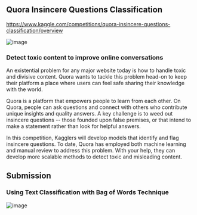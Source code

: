 ## Quora Insincere Questions Classification
 <https://www.kaggle.com/competitions/quora-insincere-questions-classification/overview>
 
 ![image](https://github.com/AnshulRanjan2004/Escape-The-Maze/assets/91585064/9655c51c-da68-4bde-bae9-6412541f531d)
### Detect toxic content to improve online conversations
An existential problem for any major website today is how to handle toxic and divisive content. Quora wants to tackle this problem head-on to keep their platform a place where users can feel safe sharing their knowledge with the world.

Quora is a platform that empowers people to learn from each other. On Quora, people can ask questions and connect with others who contribute unique insights and quality answers. A key challenge is to weed out insincere questions -- those founded upon false premises, or that intend to make a statement rather than look for helpful answers.

In this competition, Kagglers will develop models that identify and flag insincere questions. To date, Quora has employed both machine learning and manual review to address this problem. With your help, they can develop more scalable methods to detect toxic and misleading content.

## Submission
### Using Text Classification with Bag of Words Technique 
![image](https://github.com/AnshulRanjan2004/NLP/assets/91585064/7cddeb24-8e75-429a-84d4-acfe5ff8040a)

